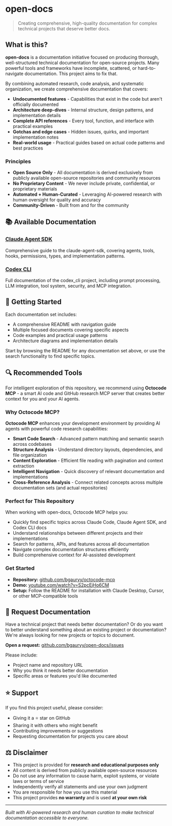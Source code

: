 # open-docs

> Creating comprehensive, high-quality documentation for complex technical projects that deserve better docs.

## What is this?

**open-docs** is a documentation initiative focused on producing thorough, well-structured technical documentation for open-source projects. Many powerful tools and frameworks have incomplete, scattered, or hard-to-navigate documentation. This project aims to fix that.

By combining automated research, code analysis, and systematic organization, we create comprehensive documentation that covers:

- **Undocumented features** - Capabilities that exist in the code but aren't officially documented
- **Architecture deep-dives** - Internal structure, design patterns, and implementation details
- **Complete API references** - Every tool, function, and interface with practical examples
- **Gotchas and edge cases** - Hidden issues, quirks, and important implementation notes
- **Real-world usage** - Practical guides based on actual code patterns and best practices

### Principles

- **Open Source Only** - All documentation is derived exclusively from publicly available open-source repositories and community resources
- **No Proprietary Content** - We never include private, confidential, or proprietary materials
- **Automated + Human-Curated** - Leveraging AI-powered research with human oversight for quality and accuracy
- **Community-Driven** - Built from and for the community

## 📚 Available Documentation

### [Claude Agent SDK](docs/claude-agent-sdk/README.md)
Comprehensive guide to the claude-agent-sdk, covering agents, tools, hooks, permissions, types, and implementation patterns.

### [Codex CLI](docs/codex_cli/README.md)
Full documentation of the codex_cli project, including prompt processing, LLM integration, tool system, security, and MCP integration.

## 🚀 Getting Started

Each documentation set includes:
- A comprehensive README with navigation guide
- Multiple focused documents covering specific aspects
- Code examples and practical usage patterns
- Architecture diagrams and implementation details

Start by browsing the README for any documentation set above, or use the search functionality to find specific topics.

## 🔍 Recommended Tools

For intelligent exploration of this repository, we recommend using **Octocode MCP** - a smart AI code and GitHub research MCP server that creates better context for you and your AI agents.

### Why Octocode MCP?

**Octocode MCP** enhances your development environment by providing AI agents with powerful code research capabilities:

- **Smart Code Search** - Advanced pattern matching and semantic search across codebases
- **Structure Analysis** - Understand directory layouts, dependencies, and file organization
- **Content Exploration** - Efficient file reading with pagination and context extraction
- **Intelligent Navigation** - Quick discovery of relevant documentation and implementations
- **Cross-Reference Analysis** - Connect related concepts across multiple documentation sets (and actual repositories)

### Perfect for This Repository

When working with open-docs, Octocode MCP helps you:
- Quickly find specific topics across Claude Code, Claude Agent SDK, and Codex CLI docs
- Understand relationships between different projects and their implementations
- Search for patterns, APIs, and features across all documentation
- Navigate complex documentation structures efficiently
- Build comprehensive context for AI-assisted development

### Get Started

- **Repository:** [github.com/bgauryy/octocode-mcp](https://github.com/bgauryy/octocode-mcp)  
- **Demo:** [youtube.com/watch?v=S2pcEjHo6CM](https://www.youtube.com/watch?v=S2pcEjHo6CM)  
- **Setup:** Follow the README for installation with Claude Desktop, Cursor, or other MCP-compatible tools

## 💬 Request Documentation

Have a technical project that needs better documentation? Or do you want to better understand something about an existing project or documentation? We're always looking for new projects or topics to document.

**Open a request:** [github.com/bgauryy/open-docs/issues](https://github.com/bgauryy/open-docs/issues)

Please include:
- Project name and repository URL
- Why you think it needs better documentation
- Specific areas or features you'd like documented

## ⭐ Support

If you find this project useful, please consider:
- Giving it a ⭐ star on GitHub
- Sharing it with others who might benefit
- Contributing improvements or suggestions
- Requesting documentation for projects you care about

## ⚖️ Disclaimer

- This project is provided for **research and educational purposes only**
- All content is derived from publicly available open-source resources
- Do not use any information to cause harm, exploit systems, or violate laws or terms of service
- Independently verify all statements and use your own judgment
- You are responsible for how you use this material
- This project provides **no warranty** and is used **at your own risk**

---

*Built with AI-powered research and human curation to make technical documentation accessible to everyone.*
